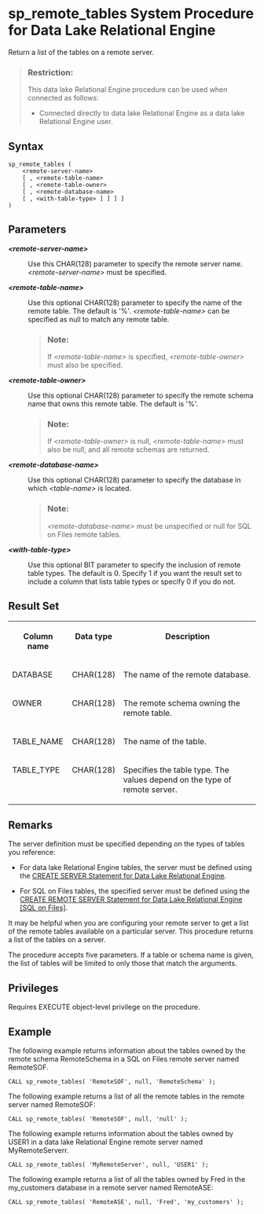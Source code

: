 <!-- loio3be677246c5f101491d2a9a435e92f1f -->

# sp\_remote\_tables System Procedure for Data Lake Relational Engine

Return a list of the tables on a remote server.



> ### Restriction:  
> This data lake Relational Engine procedure can be used when connected as follows:
> 
> -   Connected directly to data lake Relational Engine as a data lake Relational Engine user.



<a name="loio3be677246c5f101491d2a9a435e92f1f__section_dkt_llj_n4b"/>

## Syntax

```
sp_remote_tables (
    <remote-server-name>
    [ , <remote-table-name>
    [ , <remote-table-owner>
    [ , <remote-database-name>
    [ , <with-table-type> ] ] ] ]
)

```



## Parameters


<dl>
<dt><b>

 *<remote-server-name\>* 

</b></dt>
<dd>

Use this CHAR\(128\) parameter to specify the remote server name. *<remote-server-name\>* must be specified.



</dd><dt><b>

 *<remote-table-name\>* 

</b></dt>
<dd>

Use this optional CHAR\(128\) parameter to specify the name of the remote table. The default is '%'. *<remote-table-name\>* can be specified as null to match any remote table.

> ### Note:  
> If *<remote-table-name\>* is specified, *<remote-table-owner\>* must also be specified.



</dd><dt><b>

 *<remote-table-owner\>* 

</b></dt>
<dd>

Use this optional CHAR\(128\) parameter to specify the remote schema name that owns this remote table. The default is '%'.

> ### Note:  
> If *<remote-table-owner\>* is null, *<remote-table-name\>* must also be null, and all remote schemas are returned.



</dd><dt><b>

 *<remote-database-name\>* 

</b></dt>
<dd>

Use this optional CHAR\(128\) parameter to specify the database in which *<table-name\>* is located.

> ### Note:  
> *<remote-database-name\>* must be unspecified or null for SQL on Files remote tables.



</dd><dt><b>

 *<with-table-type\>* 

</b></dt>
<dd>

Use this optional BIT parameter to specify the inclusion of remote table types. The default is 0. Specify 1 if you want the result set to include a column that lists table types or specify 0 if you do not.



</dd>
</dl>



## Result Set


<table>
<tr>
<th valign="top">

Column name



</th>
<th valign="top">

Data type



</th>
<th valign="top">

Description



</th>
</tr>
<tr>
<td valign="top">

DATABASE



</td>
<td valign="top">

CHAR\(128\)



</td>
<td valign="top">

The name of the remote database.



</td>
</tr>
<tr>
<td valign="top">

OWNER



</td>
<td valign="top">

CHAR\(128\)



</td>
<td valign="top">

The remote schema owning the remote table.



</td>
</tr>
<tr>
<td valign="top">

TABLE\_NAME



</td>
<td valign="top">

CHAR\(128\)



</td>
<td valign="top">

The name of the table.



</td>
</tr>
<tr>
<td valign="top">

TABLE\_TYPE



</td>
<td valign="top">

CHAR\(128\)



</td>
<td valign="top">

Specifies the table type. The values depend on the type of remote server.



</td>
</tr>
</table>



## Remarks

The server definition must be specified depending on the types of tables you reference:

-   For data lake Relational Engine tables, the server must be defined using the [CREATE SERVER Statement for Data Lake Relational Engine](../080-sql-statements/create-server-statement-for-data-lake-relational-engine-a619187.md).

-   For SQL on Files tables, the specified server must be defined using the [CREATE REMOTE SERVER Statement for Data Lake Relational Engine \[SQL on Files\]](../100-sql-on-files/create-remote-server-statement-for-data-lake-relational-engine-sql-on-files-d9c56ec.md).


It may be helpful when you are configuring your remote server to get a list of the remote tables available on a particular server. This procedure returns a list of the tables on a server.

The procedure accepts five parameters. If a table or schema name is given, the list of tables will be limited to only those that match the arguments.



## Privileges

Requires EXECUTE object-level privilege on the procedure.



<a name="loio3be677246c5f101491d2a9a435e92f1f__section_y4g_tys_5wb"/>

## Example

The following example returns information about the tables owned by the remote schema RemoteSchema in a SQL on Files remote server named RemoteSOF.

```
CALL sp_remote_tables( 'RemoteSOF', null, 'RemoteSchema' );
```

The following example returns a list of all the remote tables in the remote server named RemoteSOF:

```
CALL sp_remote_tables( 'RemoteSOF', null, 'null' );
```

The following example returns information about the tables owned by USER1 in a data lake Relational Engine remote server named MyRemoteServerr.

```
CALL sp_remote_tables( 'MyRemoteServer', null, 'USER1' );
```

The following example returns a list of all the tables owned by Fred in the my\_customers database in a remote server named RemoteASE:

```
CALL sp_remote_tables( 'RemoteASE', null, 'Fred', 'my_customers' );
```

